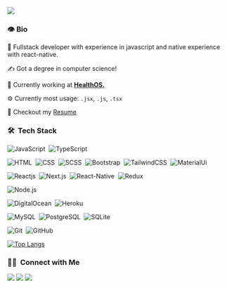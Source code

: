 <img src="https://visitor-badge.glitch.me/badge?page_id=Ashraf-Raneem"/>


### 👁 Bio

💼 Fullstack developer with experience in javascript and native experience with react-native.

&#9997; Got a degree in computer science! 

🏢 Currently working at **[HealthOS.](https://healthos.io/)**

⚙️ Currently most usage: `.jsx`, `.js`, `.tsx`

📝 Checkout my [Resume](https://drive.google.com/file/d/1P1CS7aAKreqezz8dfWLJVmN3SVv_9n5A/view?usp=sharing)


### 🛠 &nbsp;Tech Stack

![JavaScript](https://img.shields.io/badge/-JavaScript-05122A?style=flat&logo=javascript)&nbsp;
![TypeScript](https://img.shields.io/badge/-TypeScript-05122A?style=flat&logo=typescript)&nbsp;


![HTML](https://img.shields.io/badge/-HTML-05122A?style=flat&logo=HTML5)&nbsp;
![CSS](https://img.shields.io/badge/-CSS-05122A?style=flat&logo=CSS3&logoColor=blue)&nbsp;
![SCSS](https://img.shields.io/badge/Sass-CC6699?style=flat&logo=sass&logoColor=blue)&nbsp;
![Bootstrap](https://img.shields.io/badge/-Bootstrap-05122A?style=flat&logo=bootstrap)&nbsp;
![TailwindCSS](https://img.shields.io/badge/-TailwindCSS-05122A?style=flat&logo=tailwindcss&logoColor=blue)&nbsp;
![MaterialUi](https://img.shields.io/badge/Material--UI-0081CB?style=flat&logo=material-ui&logoColor=white)&nbsp;


![Reactjs](https://img.shields.io/badge/React-20232A?style=flat&logo=react&logoColor=61DAFB)&nbsp;
![Next.js](https://img.shields.io/badge/-Next.js-05122A?style=flat&logo=Next.js)&nbsp;
![React-Native](https://img.shields.io/badge/React_Native-20232A?style=flat&logo=react&logoColor=61DAFB)&nbsp;
![Redux](https://img.shields.io/badge/Redux-593D88?style=flat&logo=redux&logoColor=white)&nbsp;


![Node.js](https://img.shields.io/badge/-Node.js-05122A?style=flat&logo=node.js)&nbsp;


![DigitalOcean](https://img.shields.io/badge/-DigitalOcean-05122A?style=flat&logo=DigitalOcean)&nbsp;
![Heroku](https://img.shields.io/badge/-Heroku-05122A?style=flat&logo=Heroku)&nbsp;


![MySQL](https://img.shields.io/badge/-MySQL-05122A?style=flat&logo=MySQL&logoColor=blue)&nbsp;
![PostgreSQL](https://img.shields.io/badge/-PostgreSQL-05122A?style=flat&logo=PostgreSQL&logoColor=blue)&nbsp;
![SQLite](https://img.shields.io/badge/-SQLite-05122A?style=flat&logo=SQLite&logoColor=blue)&nbsp;


![Git](https://img.shields.io/badge/-Git-05122A?style=flat&logo=git)&nbsp;
![GitHub](https://img.shields.io/badge/-GitHub-05122A?style=flat&logo=github)&nbsp;


[![Top Langs](https://github-readme-stats.vercel.app/api/top-langs/?username=Ashraf-Raneem&layout=compact&langs_count=8&show_icons=true&theme=radical)](https://github.com/Ashraf-Raneem)


### 🤝🏻 &nbsp;Connect with Me

<a href="https://portfolio-d4029.web.app/"><img src="https://img.shields.io/badge/-findAshraf.com-3423A6?style=flat&logo=Google-Chrome&logoColor=white"/></a>
<a href="www.linkedin.com/in/ashraf-raneem-2b94361a0"><img src="https://img.shields.io/badge/-Ashraf%20Raneem-0077B5?style=flat&logo=Linkedin&logoColor=white"/></a>
<a href="mailto:ashrafraneem@gmail.com"><img src="https://img.shields.io/badge/-ashrafraneem@gmail.com-D14836?style=flat&logo=Gmail&logoColor=white"/></a>
